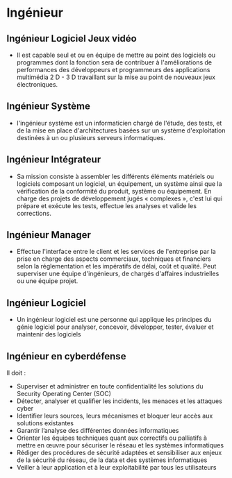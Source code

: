 # Ingénieur #
## Ingénieur Logiciel Jeux vidéo ##
* Il est capable seul et ou en équipe de mettre au point des logiciels ou programmes dont la fonction sera de contribuer à l'améliorations de performances des développeurs et programmeurs des applications multimédia 2 D - 3 D travaillant sur la mise au point de nouveaux jeux électroniques.
## Ingénieur Système ##
* l'ingénieur système est un informaticien chargé de l'étude, des tests, et de la mise en place d'architectures basées sur un système d'exploitation destinées à un ou plusieurs serveurs informatiques.
## Ingénieur Intégrateur ##
* Sa mission consiste à assembler les différents éléments matériels ou logiciels composant un logiciel, un équipement, un système ainsi que la vérification de la conformité du produit, système ou équipement. En charge des projets de développement jugés « complexes », c'est lui qui prépare et exécute les tests, effectue les analyses et valide les corrections.
## Ingénieur Manager ##
* Effectue l'interface entre le client et les services de l'entreprise par la prise en charge des aspects commerciaux, techniques et financiers selon la réglementation et les impératifs de délai, coût et qualité. Peut superviser une équipe d'ingénieurs, de chargés d'affaires industrielles ou une équipe projet.
## Ingénieur Logiciel ##
* Un ingénieur logiciel est une personne qui applique les principes du génie logiciel pour analyser, concevoir, développer, tester, évaluer et maintenir des logiciels
## Ingénieur en cyberdéfense ##
 Il doit :
* Superviser et administrer en toute confidentialité les solutions du Security Operating Center (SOC)
* Détecter, analyser et qualifier les incidents, les menaces et les attaques cyber
* Identifier leurs sources, leurs mécanismes et bloquer leur accès aux solutions existantes
* Garantir l’analyse des différentes données informatiques
* Orienter les équipes techniques quant aux correctifs ou palliatifs à mettre en œuvre pour sécuriser le réseau et les systèmes informatiques
* Rédiger des procédures de sécurité adaptées et sensibiliser aux enjeux de la sécurité du réseau, de la data et des systèmes informatiques
* Veiller à leur application et à leur exploitabilité par tous les utilisateurs
